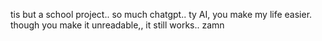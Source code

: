 tis but a school project..
so much chatgpt..
ty AI, you make my life easier.
though you make it unreadable,, it still works..
zamn

